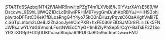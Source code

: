 $START$d6SAzbqINT42iVIAMR9nwHpPZgT4m1LXVbj6/iJ0iYVzrXAYsE589/WDsccwvL9E9hLijIlWQZ1DcLcBt9wiPRHjM97vygGmD/uhKpRBYuJ+HIHS3ohjplwrzoDFFstC3KeK1fDLoaRngG4Y4yo75kO3nEHuzyPqvsC6QaAKghVMiI7EciS6TpLmbm2LQe8J2Zh3ooJyehOmPXB+hxFE036nElDSJMDr8FLiriz6k5FNJWRsJlwYLYdGSVncnLFsstNWEdCYyG+1mBZlyPhSep5rCqY+BaTsEF2Z1SoYR3lr8ORp1+0DjDUKlfoasnRbqba6flRUL0aBDn9orJmnDw==$END$